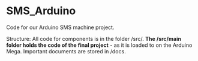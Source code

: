 # SMS_Arduino
<p> Code for our Arduino SMS machine project.</p>

<p>Structure: All code for components is in the folder /src/. <strong>The /src/main folder holds the code of the final project</strong> - as it is loaded to on the Arduino Mega. Important documents are stored in /docs.</p>
